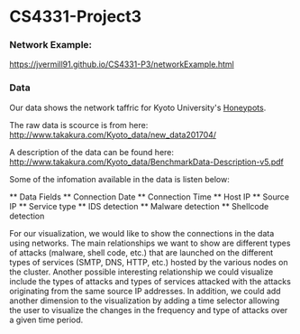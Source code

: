 # CS4331-Project3

### Network Example: 
https://jvermill91.github.io/CS4331-P3/networkExample.html

### Data
Our data shows the network taffric for Kyoto University's [Honeypots](https://en.wikipedia.org/wiki/Honeypot_(computing)).

The raw data is scource is from here: http://www.takakura.com/Kyoto_data/new_data201704/

A description of the data can be found here: http://www.takakura.com/Kyoto_data/BenchmarkData-Description-v5.pdf

Some of the infomation available in the data is listen below:

** Data Fields
  ** Connection Date
  ** Connection Time
  ** Host IP
  ** Source IP
  ** Service type
  ** IDS detection
  ** Malware detection
  ** Shellcode detection
  
For our visualization, we would like to show the connections in the data using networks.  The main relationships we want to show are different types of attacks (malware, shell code, etc.) that are launched on the different types of services (SMTP, DNS, HTTP, etc.) hosted by the various nodes on the cluster. Another possible interesting relationship we could visualize include the types of attacks and types of services attacked with the attacks originating from the same source IP addresses. In addition, we could add another dimension to the visualization by adding a time selector allowing the user to visualize the changes in the frequency and type of attacks over a given time period.
